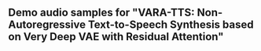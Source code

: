 ## Demo audio samples for "VARA-TTS: Non-Autoregressive Text-to-Speech Synthesis based on Very Deep VAE with Residual Attention"
